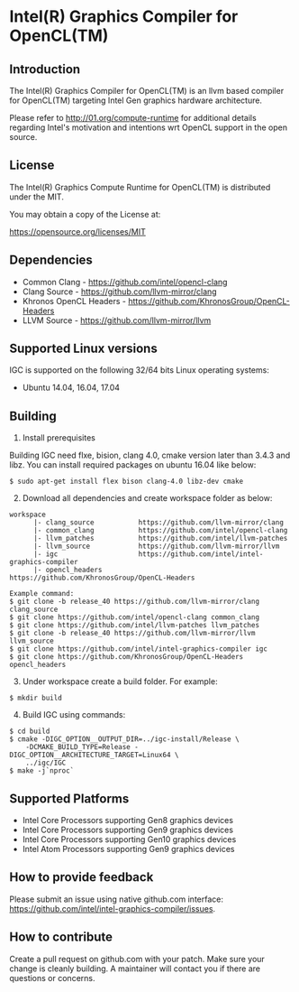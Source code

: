 # Intel(R) Graphics Compiler for OpenCL(TM)

## Introduction

The Intel(R) Graphics Compiler for OpenCL(TM) is an llvm based compiler for
OpenCL(TM) targeting Intel Gen graphics hardware architecture.

Please refer to http://01.org/compute-runtime for additional details regarding
 Intel's motivation and intentions wrt OpenCL support in the open source.


## License

The Intel(R) Graphics Compute Runtime for OpenCL(TM) is distributed under the MIT.

You may obtain a copy of the License at:

https://opensource.org/licenses/MIT

## Dependencies

* Common Clang - https://github.com/intel/opencl-clang
* Clang Source - https://github.com/llvm-mirror/clang
* Khronos OpenCL Headers - https://github.com/KhronosGroup/OpenCL-Headers
* LLVM Source -  https://github.com/llvm-mirror/llvm

## Supported Linux versions

IGC is supported on the following 32/64 bits Linux operating systems:

* Ubuntu 14.04, 16.04, 17.04

## Building

1. Install prerequisites

Building IGC need flxe, bision, clang 4.0, cmake version later than 3.4.3 and
 libz.  You can install required packages on ubuntu 16.04 like below:
```
$ sudo apt-get install flex bison clang-4.0 libz-dev cmake
```

2. Download all dependencies and create workspace folder as below:
```
workspace
      |- clang_source           https://github.com/llvm-mirror/clang
      |- common_clang           https://github.com/intel/opencl-clang
      |- llvm_patches           https://github.com/intel/llvm-patches
      |- llvm_source            https://github.com/llvm-mirror/llvm
      |- igc                    https://github.com/intel/intel-graphics-compiler
      |- opencl_headers         https://github.com/KhronosGroup/OpenCL-Headers

Example command:
$ git clone -b release_40 https://github.com/llvm-mirror/clang clang_source
$ git clone https://github.com/intel/opencl-clang common_clang
$ git clone https://github.com/intel/llvm-patches llvm_patches
$ git clone -b release_40 https://github.com/llvm-mirror/llvm llvm_source
$ git clone https://github.com/intel/intel-graphics-compiler igc
$ git clone https://github.com/KhronosGroup/OpenCL-Headers opencl_headers
```

3. Under workspace create a build folder.  For example:
```
$ mkdir build
```

4. Build IGC using commands:
```
$ cd build
$ cmake -DIGC_OPTION__OUTPUT_DIR=../igc-install/Release \
    -DCMAKE_BUILD_TYPE=Release -DIGC_OPTION__ARCHITECTURE_TARGET=Linux64 \
    ../igc/IGC
$ make -j`nproc`
```

## Supported Platforms

* Intel Core Processors supporting Gen8 graphics devices
* Intel Core Processors supporting Gen9 graphics devices
* Intel Core Processors supporting Gen10 graphics devices
* Intel Atom Processors supporting Gen9 graphics devices

## How to provide feedback
Please submit an issue using native github.com interface: https://github.com/intel/intel-graphics-compiler/issues.

## How to contribute

Create a pull request on github.com with your patch. Make sure your change is
cleanly building. A maintainer will contact you if there are questions or concerns.


